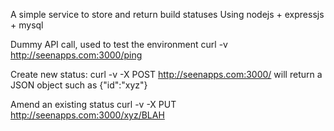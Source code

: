 A simple service to store and return build statuses
Using nodejs + expressjs + mysql

Dummy API call, used to test the environment
curl -v http://seenapps.com:3000/ping

Create new status:
curl -v -X POST http://seenapps.com:3000/
will return a JSON object such as {"id":"xyz"}

Amend an existing status
curl -v -X PUT http://seenapps.com:3000/xyz/BLAH
